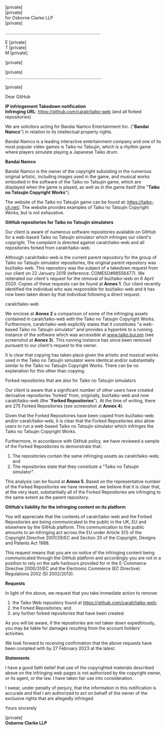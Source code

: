 [private]  
[private]  
for Osborne Clarke LLP  
[private]  

…………………………………………………..……...........

E [private]  
T [private]  
M [private]  

[private]  

[private]  
………………………………………………….…................

 

[private]  

 

Dear GitHub

 

**IP infringement Takedown notification**  
**Infringing URL**: https://github.com/caralr/taiko-web (and all forked repositories)

 
We are solicitors acting for Bandai Namco Entertainment Inc. ("**Bandai Namco**") in relation to its intellectual property rights.

Bandai Namco is a leading interactive entertainment company and one of its most popular video games is Taiko no Tatsujin, which is a rhythm game where players simulate playing a Japanese Taiko drum.

**Bandai Namco**

Bandai Namco is the owner of the copyright subsisting in the numerous original artistic, including images used in the game, and musical works embodied in the software of the Taiko no Tatsujin game, which are displayed when the game is played, as well as in the game itself (the "**Taiko no Tatsujin Copyright Works**").

The website of the Taiko no Tatsujin game can be found at: https://taiko-ch.net/. The website provides examples of Taiko no Tatsujin Copyright Works, but is not exhaustive.

**GitHub repositories for Taiko no Tatsujin simulators**

Our client is aware of numerous software repositories available on GitHub for a web-based Taiko no Tatsujin simulator which infringes our client's copyright. The complaint is directed against caralr/taiko-web and all repositories forked from caralr/taiko-web. 

Although caralr/taiko-web is the current parent repository for the group of Taiko no Tatsujin simulator repositories, the original parent repository was bui/taiko-web.  This repository was the subject of a takedown request from our client on 22 January 2019 (reference: COMESO#98556477). We reiterated our client's request for the removal of bui/taiko-web on 6 April 2020. Copies of these requests can be found at **Annex 1**. Our client recently identified the individual who was responsible for bui/taiko-web and it has now been taken down by that individual following a direct request.

caralr/taiko-web

We enclose at **Annex 2** a comparison of some of the infringing assets contained in caralr/taiko-web with the Taiko no Tatsujin Copyright Works. Furthermore, caralr/taiko-web explicitly states that it constitutes "a web-based Taiko no Tatsujin simulator" and provides a hyperlink to a running instance of the software which was accessible at www.taiko.bui.pm (see screenshot at **Annex 3**). This running instance has since been removed pursuant to our client's request to the owner.

It is clear that copying has taken place given the artistic and musical works used in the Taiko no Tatsujin simulator were identical and/or substantially similar to the Taiko no Tatsujin Copyright Works. There can be no explanation for this other than copying.

Forked repositories that are also for Taiko no Tatsujin simulators

Our client is aware that a significant number of other users have created derivative repositories 'forked' from, originally, bui/taiko-web and now caralr/taiko-web (the "**Forked Repositories**").  At the time of writing, there are 275 Forked Repositories (see screenshot at **Annex 4**).

Given that the Forked Repositories have been copied from bui/taiko-web and/or caralr/taiko-web, it is clear that the Forked Repositories also allow users to run a web-based Taiko no Tatsujin simulator which infringes the Taiko no Tatsujin Copyright Works.

Furthermore, in accordance with GitHub policy, we have reviewed a sample of the Forked Repositories to demonstrate that:

1. The repositories contain the same infringing assets as caralr/taiko-web; and
2. The repositories state that they constitute a "Taiko no Tatsujin simulator".

This analysis can be found at **Annex 5**. Based on the representative number of the Forked Repositories we have reviewed, we believe that it is clear that, at the very least, substantially all of the Forked Repositories are infringing to the same extent as the parent repository.

**GitHub's liability for the infringing content on its platform**

You will appreciate that the contents of caralr/taiko-web and the Forked Repositories are being communicated to the public in the UK, EU and elsewhere by the GitHub platform. This communication to the public amounts to an infringing act across the EU under Article 3(1) of the Copyright Directive 2001/29/EC and Section 20 of the Copyright, Designs and Patents Act 1988.

This request means that you are on notice of the infringing content being communicated through the GitHub platform and accordingly you are not in a position to rely on the safe harbours provided for in the E-Commerce Directive 2000/31/EC and the Electronic Commerce (EC Directive) Regulations 2002 (SI 2002/2013).

**Requests**

In light of the above, we request that you take immediate action to remove:

1. the Taiko Web repository found at https://github.com/caralr/taiko-web;
2. the Forked Repositories; and
3. any further forked repositories that have been created.

As you will be aware, if the repositories are not taken down expeditiously, you may be liable for damages resulting from the account holders' activities.

We look forward to receiving confirmation that the above requests have been complied with by 27 February 2023 at the latest.

**Statements**

I have a good faith belief that use of the copyrighted materials described above on the infringing web pages is not authorized by the copyright owner, or its agent, or the law. I have taken fair use into consideration.

I swear, under penalty of perjury, that the information in this notification is accurate and that I am authorized to act on behalf of the owner of the exclusive rights that are allegedly infringed.

Yours sincerely

[private]  
**Osborne Clarke LLP**
